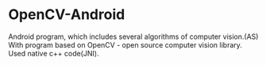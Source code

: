 # OpenCV-Android
 Android program, which includes several algorithms of computer vision.(AS)
With program based on OpenCV - open source computer vision library.
Used native c++ code(JNI).
